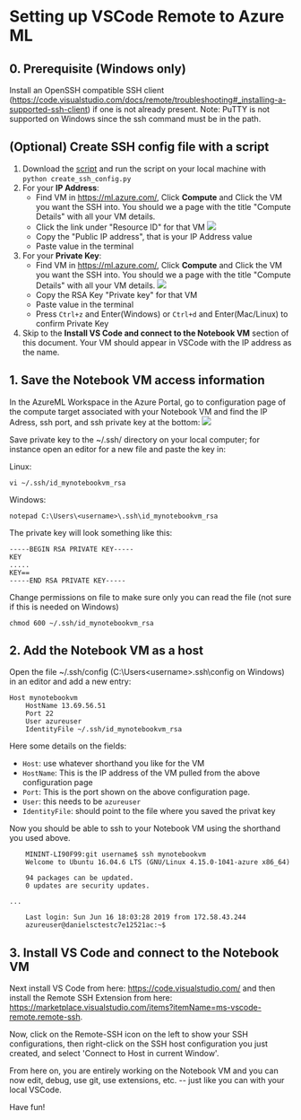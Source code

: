 # Setting up VSCode Remote to Azure ML

## 0. Prerequisite (Windows only)
Install an OpenSSH compatible SSH client (https://code.visualstudio.com/docs/remote/troubleshooting#_installing-a-supported-ssh-client) if one is not already present.
Note: PuTTY is not supported on Windows since the ssh command must be in the path.

## (Optional) Create SSH config file with a script

1. Download the [script](https://github.com/danielsc/azureml-debug-training/blob/master/src/create_ssh_config.py) and run the script on your local machine with `python create_ssh_config.py`
2. For your **IP Address**: 
    -  Find VM in https://ml.azure.com/, Click **Compute** and Click the VM you want the SSH into. You should we a page with the title "Compute Details" with all your VM details.
    -  Click the link under "Resource ID" for that VM 
    ![](img/vm_ipaddress.png)
    -  Copy the "Public IP address", that is your IP Address value
    -  Paste value in the terminal
3. For your **Private Key**: 
    -  Find VM in https://ml.azure.com/, Click **Compute** and Click the VM you want the SSH into. You should we a page with the title "Compute Details" with all your VM details.
    ![](img/vm_ssh_config_ws2.png)
    -  Copy the RSA Key "Private key" for that VM 
    -  Paste value in the terminal
    -  Press `Ctrl+z` and Enter(Windows) or `Ctrl+d` and Enter(Mac/Linux) to confirm Private Key
3. Skip to the **Install VS Code and connect to the Notebook VM** section of this document. Your VM should appear in VSCode with the IP     address as the name.

## 1. Save the Notebook VM access information
In the AzureML Workspace in the Azure Portal, go to configuration page of the compute target associated with your Notebook VM and find the IP Adress, ssh port, and ssh private key at the bottom: 
![](img/vm_ssh_config_ws2.png)

Save private key to the ~/.ssh/ directory on your local computer; for instance open an editor for a new file and paste the key in:

Linux:

    vi ~/.ssh/id_mynotebookvm_rsa 

Windows:

    notepad C:\Users\<username>\.ssh\id_mynotebookvm_rsa

The private key will look something like this:
    
    -----BEGIN RSA PRIVATE KEY-----
    KEY
    .....
    KEY==
    -----END RSA PRIVATE KEY-----

Change permissions on file to make sure only you can read the file (not sure if this is needed on Windows)

    chmod 600 ~/.ssh/id_mynotebookvm_rsa  

## 2. Add the Notebook VM as a host
Open the file ~/.ssh/config (C:\Users\<username>\.ssh\config on Windows) in an editor and add a new entry:

    Host mynotebookvm
        HostName 13.69.56.51
        Port 22
        User azureuser
        IdentityFile ~/.ssh/id_mynotebookvm_rsa  
   
Here some details on the fields:

- `Host`: use whatever shorthand you like for the VM
- `HostName`: This is the IP address of the VM pulled from the above configuration page
- `Port`: This is the port shown on the above configuration page.
- `User`: this needs to be `azureuser`
- `IdentityFile`: should point to the file where you saved the privat key

Now you should be able to ssh to your Notebook VM using the shorthand you used above.

```
    MININT-LI90F99:git username$ ssh mynotebookvm
    Welcome to Ubuntu 16.04.6 LTS (GNU/Linux 4.15.0-1041-azure x86_64)

    94 packages can be updated.
    0 updates are security updates.

...

    Last login: Sun Jun 16 18:03:28 2019 from 172.58.43.244
    azureuser@danielsctestc7e12521ac:~$ 
```

## 3. Install VS Code and connect to the Notebook VM
Next install VS Code from here: https://code.visualstudio.com/ and then install the Remote SSH Extension from here: https://marketplace.visualstudio.com/items?itemName=ms-vscode-remote.remote-ssh.

Now, click on the Remote-SSH icon on the left to show your SSH configurations, then right-click on the SSH host configuration you just created, and select 'Connect to Host in current Window'.

From here on, you are entirely working on the Notebook VM and you can now edit, debug, use git, use extensions, etc. -- just like you can with your local VSCode.

Have fun!
